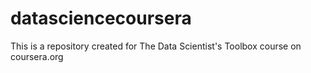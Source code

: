 # datasciencecoursera
This is a repository created for The Data Scientist's Toolbox course on coursera.org
